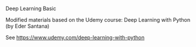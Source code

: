 Deep Learning Basic

Modified materials based on the Udemy course: Deep Learning with Python (by Eder Santana)

See https://www.udemy.com/deep-learning-with-python
